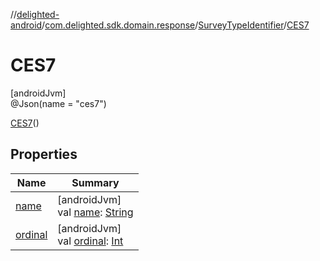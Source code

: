 //[delighted-android](../../../../index.md)/[com.delighted.sdk.domain.response](../../index.md)/[SurveyTypeIdentifier](../index.md)/[CES7](index.md)

# CES7

[androidJvm]\
@Json(name = &quot;ces7&quot;)

[CES7](index.md)()

## Properties

| Name | Summary |
|---|---|
| [name](../-n-p-s/index.md#-372974862%2FProperties%2F-1909672370) | [androidJvm]<br>val [name](../-n-p-s/index.md#-372974862%2FProperties%2F-1909672370): [String](https://kotlinlang.org/api/latest/jvm/stdlib/kotlin/-string/index.html) |
| [ordinal](../-n-p-s/index.md#-739389684%2FProperties%2F-1909672370) | [androidJvm]<br>val [ordinal](../-n-p-s/index.md#-739389684%2FProperties%2F-1909672370): [Int](https://kotlinlang.org/api/latest/jvm/stdlib/kotlin/-int/index.html) |

